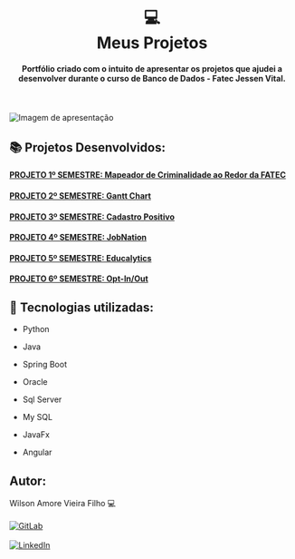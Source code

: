 <h1 align="center">
  💻<br>Meus Projetos 
</h1>

<h4 align="center">
  Portfólio criado com o intuito de apresentar os projetos que ajudei a desenvolver durante o curso de Banco de Dados - Fatec Jessen Vital.
</h4>

<br></br>
![Imagem de apresentação](https://user-images.githubusercontent.com/54503903/187323556-0ff8156a-d16d-434d-a528-a288d432226a.png)



## 📚 Projetos Desenvolvidos:
<h4 align="left"><a href="https://github.com/ZVIEWIL/portifolio1">PROJETO 1º SEMESTRE: Mapeador de Criminalidade ao Redor da FATEC</a></h4>
<h4 align="left"><a href="https://github.com/ZVIEWIL/portifolio2">PROJETO 2º SEMESTRE: Gantt Chart</a></h4>
<h4 align="left"><a href="https://github.com/ZVIEWIL/portifolio3">PROJETO 3º SEMESTRE: Cadastro Positivo</a></h4>
<h4 align="left"><a href="https://github.com/ZVIEWIL/portifolio4">PROJETO 4º SEMESTRE: JobNation</a></h4>
<h4 align="left"><a href="https://github.com/ZVIEWIL/portifolio5">PROJETO 5º SEMESTRE: Educalytics</a></h4>
<h4 align="left"><a href="https://github.com/ZVIEWIL/portifolio6">PROJETO 6º SEMESTRE: Opt-In/Out</a></h4>


## 💼 Tecnologias utilizadas:
- Python
- Java
- Spring Boot 
            <i class="devicon-spring-plain-wordmark colored"></i>
          
- Oracle
- Sql Server
- My SQL
- JavaFx
- Angular

## Autor:<br>
Wilson Amore Vieira Filho 💻
<br> </br>
[![GitLab](https://img.shields.io/badge/gitlab-%23181717.svg?style=for-the-badge&logo=gitlab&logoColor=white)](https://gitlab.com/ZVIEWIL)
<br> </br>
[![LinkedIn](https://img.shields.io/badge/linkedin-%230077B5.svg?style=for-the-badge&logo=linkedin&logoColor=white)](https://br.linkedin.com/in/wilson-amore-vieira-filho-7a4420183)


